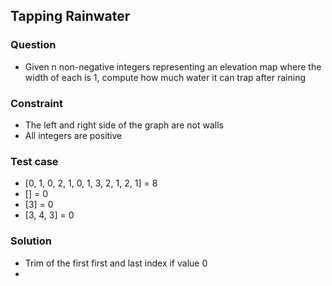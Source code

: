 ## Tapping Rainwater

### Question
- Given n non-negative integers representing an elevation map where the width of each is 1, compute how much water it can trap after raining

### Constraint
- The left and right side of the graph are not walls
- All integers are positive

### Test case
- [0, 1, 0, 2, 1, 0, 1, 3, 2, 1, 2, 1] = 8
- [] = 0
- [3] = 0
- [3, 4, 3] = 0

### Solution
- Trim of the first first and last index if value 0
- 

```go

```